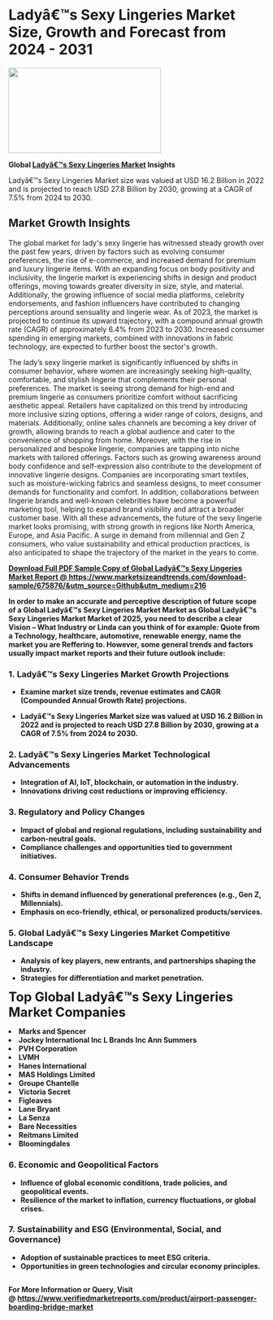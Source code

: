 <H1>Ladyâ€™s Sexy Lingeries Market Size, Growth and Forecast from 2024 - 2031</H1><img class="aligncenter size-medium wp-image-584254" src="https://thirdeyenews.in/wp-content/uploads/2024/09/Global-Market-Research-300x168.jpeg" alt="" width="300" height="168" /><p><strong>Global&nbsp;<a href="https://www.marketsizeandtrends.com/download-sample/675876/&amp;utm_source=Github&utm_medium=216">Ladyâ€™s Sexy Lingeries Market</a> Insights</strong></p><p>Ladyâ€™s Sexy Lingeries Market size was valued at USD 16.2 Billion in 2022 and is projected to reach USD 27.8 Billion by 2030, growing at a CAGR of 7.5% from 2024 to 2030.</p><p><h2>Market Growth Insights</h2> <p>The global market for lady's sexy lingerie has witnessed steady growth over the past few years, driven by factors such as evolving consumer preferences, the rise of e-commerce, and increased demand for premium and luxury lingerie items. With an expanding focus on body positivity and inclusivity, the lingerie market is experiencing shifts in design and product offerings, moving towards greater diversity in size, style, and material. Additionally, the growing influence of social media platforms, celebrity endorsements, and fashion influencers have contributed to changing perceptions around sensuality and lingerie wear. As of 2023, the market is projected to continue its upward trajectory, with a compound annual growth rate (CAGR) of approximately 6.4% from 2023 to 2030. Increased consumer spending in emerging markets, combined with innovations in fabric technology, are expected to further boost the sector's growth.</p> <p><strong><a href="#"></a></strong></p> <p>The lady’s sexy lingerie market is significantly influenced by shifts in consumer behavior, where women are increasingly seeking high-quality, comfortable, and stylish lingerie that complements their personal preferences. The market is seeing strong demand for high-end and premium lingerie as consumers prioritize comfort without sacrificing aesthetic appeal. Retailers have capitalized on this trend by introducing more inclusive sizing options, offering a wider range of colors, designs, and materials. Additionally, online sales channels are becoming a key driver of growth, allowing brands to reach a global audience and cater to the convenience of shopping from home. Moreover, with the rise in personalized and bespoke lingerie, companies are tapping into niche markets with tailored offerings. Factors such as growing awareness around body confidence and self-expression also contribute to the development of innovative lingerie designs. Companies are incorporating smart textiles, such as moisture-wicking fabrics and seamless designs, to meet consumer demands for functionality and comfort. In addition, collaborations between lingerie brands and well-known celebrities have become a powerful marketing tool, helping to expand brand visibility and attract a broader customer base. With all these advancements, the future of the sexy lingerie market looks promising, with strong growth in regions like North America, Europe, and Asia Pacific. A surge in demand from millennial and Gen Z consumers, who value sustainability and ethical production practices, is also anticipated to shape the trajectory of the market in the years to come.</p> <p><strong><a href="#"></p><p><span class=""><strong>Download Full PDF Sample Copy of Global Ladyâ€™s Sexy Lingeries Market Report</strong> @ <a href="https://www.marketsizeandtrends.com/download-sample/675876/&amp;utm_source=Github&utm_medium=216" target="_blank">https://www.marketsizeandtrends.com/download-sample/675876/&amp;utm_source=Github&utm_medium=216</a></span></p><p>In order to make an accurate and perceptive description of future scope of a Global&nbsp;Ladyâ€™s Sexy Lingeries Market Market as Global&nbsp;Ladyâ€™s Sexy Lingeries Market Market of 2025, you need to describe a clear Vision &ndash; What Industry or Linda can you think of for example: Quote from a Technology, healthcare, automotive, renewable energy, name the market you are Reffering to. However, some general trends and factors usually impact market reports and their future outlook include:</p><h3>1.&nbsp;<strong>Ladyâ€™s Sexy Lingeries Market Growth Projections</strong></h3><ul><li>Examine market size trends, revenue estimates and CAGR (Compounded Annual Growth Rate) projections.</li><li><p>Ladyâ€™s Sexy Lingeries Market size was valued at USD 16.2 Billion in 2022 and is projected to reach USD 27.8 Billion by 2030, growing at a CAGR of 7.5% from 2024 to 2030.</p></li></ul><h3>2.&nbsp;<strong>Ladyâ€™s Sexy Lingeries Market Technological Advancements</strong></h3><ul><li>Integration of AI, IoT, blockchain, or automation in the industry.</li><li>Innovations driving cost reductions or improving efficiency.</li></ul><h3>3.&nbsp;<strong>Regulatory and Policy Changes</strong></h3><ul><li>Impact of global and regional regulations, including sustainability and carbon-neutral goals.</li><li>Compliance challenges and opportunities tied to government initiatives.</li></ul><h3>4.&nbsp;<strong>Consumer Behavior Trends</strong></h3><ul><li>Shifts in demand influenced by generational preferences (e.g., Gen Z, Millennials).</li><li>Emphasis on eco-friendly, ethical, or personalized products/services.</li></ul><h3>5.&nbsp;<strong>Global Ladyâ€™s Sexy Lingeries Market Competitive Landscape</strong></h3><ul><li>Analysis of key players, new entrants, and partnerships shaping the industry.</li><li>Strategies for differentiation and market penetration.</li></ul><p data-pm-slice="1 1 []"><span style="color: inherit; font-family: inherit; font-size: 25px;">Top Global Ladyâ€™s Sexy Lingeries Market Companies</span></p><div class="" data-test-id=""><p><li> Marks and Spencer</li><li> Jockey International Inc L Brands Inc Ann Summers</li><li> PVH Corporation</li><li> LVMH</li><li> Hanes International</li><li> MAS Holdings Limited</li><li> Groupe Chantelle</li><li> Victoria Secret</li><li> Figleaves</li><li> Lane Bryant</li><li> La Senza</li><li> Bare Necessities</li><li> Reitmans Limited</li><li> Bloomingdales</li></p></div><h3>6.&nbsp;<strong>Economic and Geopolitical Factors</strong></h3><ul><li>Influence of global economic conditions, trade policies, and geopolitical events.</li><li>Resilience of the market to inflation, currency fluctuations, or global crises.</li></ul><h3>7.&nbsp;<strong>Sustainability and ESG (Environmental, Social, and Governance)</strong></h3><ul><li>Adoption of sustainable practices to meet ESG criteria.</li><li>Opportunities in green technologies and circular economy principles.</li></ul><h2><strong style="font-size: 14px;">For More Information or Query, Visit @&nbsp;</strong><a style="background-color: #ffffff; font-size: 14px;" href="https://www.marketsizeandtrends.com/report/ladys-sexy-lingeries-market/" target="_blank">https://www.verifiedmarketreports.com/product/airport-passenger-boarding-bridge-market</a></h2>
